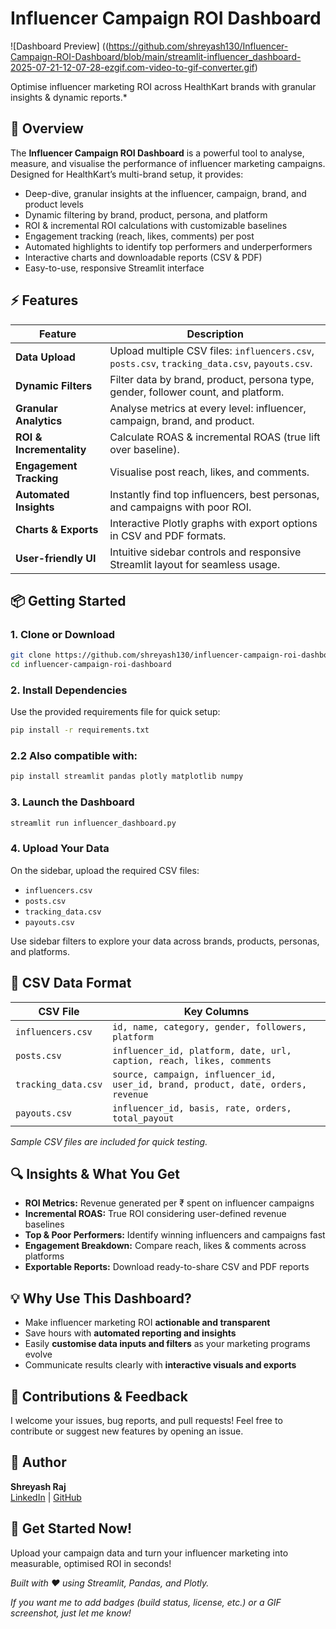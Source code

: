 
# Influencer Campaign ROI Dashboard

![Dashboard Preview] ((https://github.com/shreyash130/Influencer-Campaign-ROI-Dashboard/blob/main/streamlit-influencer_dashboard-2025-07-21-12-07-28-ezgif.com-video-to-gif-converter.gif)

Optimise influencer marketing ROI across HealthKart brands with granular insights & dynamic reports.*

## 🚀 Overview

The **Influencer Campaign ROI Dashboard** is a powerful tool to analyse, measure, and visualise the performance of influencer marketing campaigns. Designed for HealthKart’s multi-brand setup, it provides:

- Deep-dive, granular insights at the influencer, campaign, brand, and product levels  
- Dynamic filtering by brand, product, persona, and platform  
- ROI & incremental ROI calculations with customizable baselines  
- Engagement tracking (reach, likes, comments) per post  
- Automated highlights to identify top performers and underperformers  
- Interactive charts and downloadable reports (CSV & PDF)  
- Easy-to-use, responsive Streamlit interface

## ⚡ Features

| Feature                 | Description                                                                                     |
|-------------------------|-------------------------------------------------------------------------------------------------|
| **Data Upload**         | Upload multiple CSV files: `influencers.csv`, `posts.csv`, `tracking_data.csv`, `payouts.csv`.  |
| **Dynamic Filters**     | Filter data by brand, product, persona type, gender, follower count, and platform.               |
| **Granular Analytics**  | Analyse metrics at every level: influencer, campaign, brand, and product.                        |
| **ROI & Incrementality**| Calculate ROAS & incremental ROAS (true lift over baseline).                                   |
| **Engagement Tracking** | Visualise post reach, likes, and comments.                                                     |
| **Automated Insights**  | Instantly find top influencers, best personas, and campaigns with poor ROI.                     |
| **Charts & Exports**    | Interactive Plotly graphs with export options in CSV and PDF formats.                           |
| **User-friendly UI**    | Intuitive sidebar controls and responsive Streamlit layout for seamless usage.                 |

## 📦 Getting Started

### 1. Clone or Download  
```bash
git clone https://github.com/shreyash130/influencer-campaign-roi-dashboard.git
cd influencer-campaign-roi-dashboard
```

### 2. Install Dependencies  
Use the provided requirements file for quick setup:
```bash
pip install -r requirements.txt
```

### 2.2 Also compatible with:

```bash
pip install streamlit pandas plotly matplotlib numpy
```

### 3. Launch the Dashboard  
```bash
streamlit run influencer_dashboard.py
```

### 4. Upload Your Data  
On the sidebar, upload the required CSV files:  
- `influencers.csv`  
- `posts.csv`  
- `tracking_data.csv`  
- `payouts.csv`

Use sidebar filters to explore your data across brands, products, personas, and platforms.

## 📂 CSV Data Format

| CSV File          | Key Columns                                                                                     |
|-------------------|-------------------------------------------------------------------------------------------------|
| `influencers.csv` | `id, name, category, gender, followers, platform`                                               |
| `posts.csv`       | `influencer_id, platform, date, url, caption, reach, likes, comments`                            |
| `tracking_data.csv` | `source, campaign, influencer_id, user_id, brand, product, date, orders, revenue`               |
| `payouts.csv`     | `influencer_id, basis, rate, orders, total_payout`                                              |

*Sample CSV files are included for quick testing.*

## 🔍 Insights & What You Get

- **ROI Metrics:** Revenue generated per ₹ spent on influencer campaigns  
- **Incremental ROAS:** True ROI considering user-defined revenue baselines  
- **Top & Poor Performers:** Identify winning influencers and campaigns fast  
- **Engagement Breakdown:** Compare reach, likes & comments across platforms  
- **Exportable Reports:** Download ready-to-share CSV and PDF reports  

## 💡 Why Use This Dashboard?

- Make influencer marketing ROI **actionable and transparent**  
- Save hours with **automated reporting and insights**  
- Easily **customise data inputs and filters** as your marketing programs evolve  
- Communicate results clearly with **interactive visuals and exports**

## 🙌 Contributions & Feedback

I welcome your issues, bug reports, and pull requests! Feel free to contribute or suggest new features by opening an issue.

## 👤 Author

**Shreyash Raj**  
[LinkedIn](https://www.linkedin.com/in/shreyashraj130596) | [GitHub](https://github.com/shreyash130)

## 🚀 Get Started Now!

Upload your campaign data and turn your influencer marketing into measurable, optimised ROI in seconds!

*Built with ❤️ using Streamlit, Pandas, and Plotly.*

*If you want me to add badges (build status, license, etc.) or a GIF screenshot, just let me know!*
